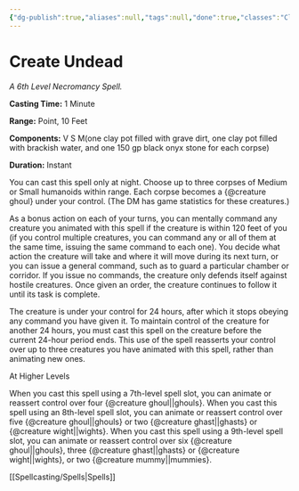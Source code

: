 ```yaml
---
{"dg-publish":true,"aliases":null,"tags":null,"done":true,"classes":"Cleric, Warlock, Wizard,","spellLevel":6,"school":"Necromancy","source":"PHB","permalink":"/spells/create-undead/","dgHomeLink":false,"dgPassFrontmatter":true}
---
```


# Create Undead
*A 6th Level Necromancy Spell.*

**Casting Time:** 1 Minute

**Range:** Point, 10 Feet

**Components:** V S M(one clay pot filled with grave dirt, one clay pot filled with brackish water, and one 150 gp black onyx stone for each corpse)

**Duration:** Instant

You can cast this spell only at night. Choose up to three corpses of Medium or Small humanoids within range. Each corpse becomes a {@creature ghoul} under your control. (The DM has game statistics for these creatures.)



As a bonus action on each of your turns, you can mentally command any creature you animated with this spell if the creature is within 120 feet of you (if you control multiple creatures, you can command any or all of them at the same time, issuing the same command to each one). You decide what action the creature will take and where it will move during its next turn, or you can issue a general command, such as to guard a particular chamber or corridor. If you issue no commands, the creature only defends itself against hostile creatures. Once given an order, the creature continues to follow it until its task is complete.



The creature is under your control for 24 hours, after which it stops obeying any command you have given it. To maintain control of the creature for another 24 hours, you must cast this spell on the creature before the current 24-hour period ends. This use of the spell reasserts your control over up to three creatures you have animated with this spell, rather than animating new ones.

At Higher Levels

When you cast this spell using a 7th-level spell slot, you can animate or reassert control over four {@creature ghoul||ghouls}. When you cast this spell using an 8th-level spell slot, you can animate or reassert control over five {@creature ghoul||ghouls} or two {@creature ghast||ghasts} or {@creature wight||wights}. When you cast this spell using a 9th-level spell slot, you can animate or reassert control over six {@creature ghoul||ghouls}, three {@creature ghast||ghasts} or {@creature wight||wights}, or two {@creature mummy||mummies}.

[[Spellcasting/Spells|Spells]]